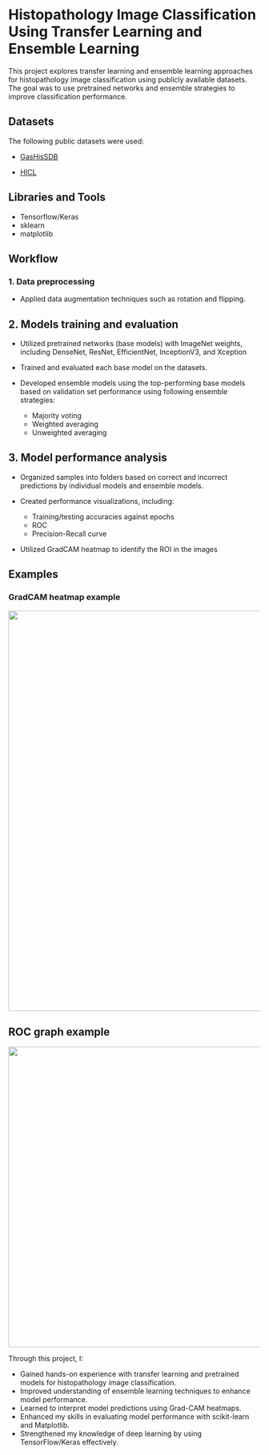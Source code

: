 # **Histopathology Image Classification Using Transfer Learning and Ensemble Learning**

This project explores transfer learning and ensemble learning approaches for histopathology image classification using publicly available datasets. The goal was to use pretrained networks and ensemble strategies to improve classification performance.


## **Datasets**

The following public datasets were used:

* [GasHisSDB](https://gitee.com/neuhwm/GasHisSDB)

* [HICL](http://medisp.bme.teiath.gr/hicl/)


## **Libraries and Tools**

* Tensorflow/Keras
* sklearn
* matplotlib


## **Workflow**

### **1. Data preprocessing**


* Applied data augmentation techniques such as rotation and flipping.


## **2. Models training and evaluation**


* Utilized pretrained networks (base models) with ImageNet weights, including DenseNet, ResNet, EfficientNet, InceptionV3, and Xception


* Trained and evaluated each base model on the datasets.

* Developed ensemble models using the top-performing base models based on validation set performance using following ensemble strategies:
  * Majority voting
  * Weighted averaging
  * Unweighted averaging


## **3. Model performance analysis**


* Organized samples into folders based on correct and incorrect predictions by individual models and ensemble models.


* Created performance visualizations, including:
  * Training/testing accuracies against epochs
  * ROC
  * Precision-Recall curve


* Utilized GradCAM heatmap to identify the ROI in the images


## **Examples**

### **GradCAM heatmap example**

<img src="https://github.com/MPYong/gashissdb_transfer_ensemble_learning/blob/main/figures/gradcam.jpg" width="800" />


## **ROC graph example**


<img src="https://github.com/MPYong/gashissdb_transfer_ensemble_learning/blob/main/figures/ROC.jpg" width="600" />


Through this project, I:

* Gained hands-on experience with transfer learning and pretrained models for histopathology image classification.
* Improved understanding of ensemble learning techniques to enhance model performance.
* Learned to interpret model predictions using Grad-CAM heatmaps.
* Enhanced my skills in evaluating model performance with scikit-learn and Matplotlib.
* Strengthened my knowledge of deep learning by using TensorFlow/Keras effectively.
